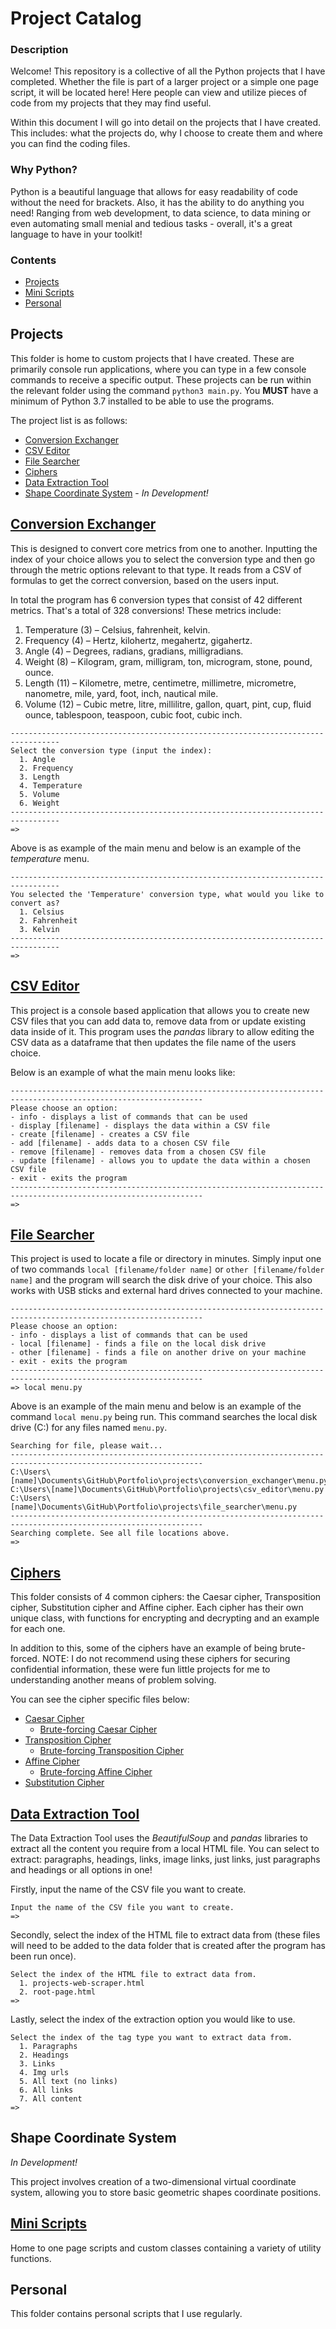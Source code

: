 # Project Catalog

### Description
Welcome! This repository is a collective of all the Python projects that I have completed. Whether the file is part of a larger project or a simple one page script, it will be located here! Here people can view and utilize pieces of code from my projects that they may find useful. 

Within this document I will go into detail on the projects that I have created. This includes: what the projects do, why I choose to create them and where you can find the coding files.

### Why Python?
Python is a beautiful language that allows for easy readability of code without the need for brackets. Also, it has the ability to do anything you need! Ranging from web development, to data science, to data mining or even automating small menial and tedious tasks - overall, it's a great language to have in your toolkit!

### Contents
  * [Projects](#projects)
  * [Mini Scripts](#mini-scripts)
  * [Personal](#personal)

## Projects
This folder is home to custom projects that I have created. These are primarily console run applications, where you can type in a few console commands to receive a specific output. These projects can be run within the relevant folder using the command `python3 main.py`. You **MUST** have a minimum of Python 3.7 installed to be able to use the programs. 

The project list is as follows:
  * [Conversion Exchanger](#conversion-exchanger)
  * [CSV Editor](#csv-editor)
  * [File Searcher](#file-searcher)
  * [Ciphers](#ciphers)
  * [Data Extraction Tool](#data-extraction-tool)
  * [Shape Coordinate System](#shape-coordinate-system) - _In Development!_

  ## [Conversion Exchanger](https://github.com/Achronus/Portfolio/tree/master/projects/conversion_exchanger)
  This is designed to convert core metrics from one to another. Inputting the index of your choice allows you to select the conversion type and then go through the metric options relevant to that type. It reads from a CSV of formulas to get the correct conversion, based on the users input. 
  
  In total the program has 6 conversion types that consist of 42 different metrics. That's a total of 328 conversions! These metrics include:
  1. Temperature (3) – Celsius, fahrenheit, kelvin.
  2. Frequency (4) – Hertz, kilohertz, megahertz, gigahertz.
  3. Angle (4) – Degrees, radians, gradians, milligradians.
  4. Weight (8) – Kilogram, gram, milligram, ton, microgram, stone, pound, ounce.
  5. Length (11) – Kilometre, metre, centimetre, millimetre, micrometre, nanometre, mile, yard, foot, inch, nautical mile.
  6. Volume (12) – Cubic metre, litre, millilitre, gallon, quart, pint, cup, fluid ounce, tablespoon, teaspoon, cubic foot, cubic inch.

  ```
  ---------------------------------------------------------------------------------
  Select the conversion type (input the index):
    1. Angle
    2. Frequency
    3. Length
    4. Temperature
    5. Volume
    6. Weight
  ---------------------------------------------------------------------------------
  =>
  ```

  Above is as example of the main menu and below is an example of the _temperature_ menu.

  ```
  ---------------------------------------------------------------------------------
  You selected the 'Temperature' conversion type, what would you like to convert as?
    1. Celsius
    2. Fahrenheit
    3. Kelvin
  ---------------------------------------------------------------------------------
  =>
  ```

  ## [CSV Editor](https://github.com/Achronus/Portfolio/tree/master/projects/csv_editor)
  This project is a console based application that allows you to create new CSV files that you can add data to, remove data from or update existing data inside of it. This program uses the _pandas_ library to allow editing the CSV data as a dataframe that then updates the file name of the users choice.

  Below is an example of what the main menu looks like:

  ```
  -----------------------------------------------------------------------------------------------------------------
  Please choose an option:
  - info - displays a list of commands that can be used
  - display [filename] - displays the data within a CSV file
  - create [filename] - creates a CSV file
  - add [filename] - adds data to a chosen CSV file
  - remove [filename] - removes data from a chosen CSV file
  - update [filename] - allows you to update the data within a chosen CSV file
  - exit - exits the program
  -----------------------------------------------------------------------------------------------------------------
  =>
  ```

  ## [File Searcher](https://github.com/Achronus/Portfolio/tree/master/projects/file_searcher)
  This project is used to locate a file or directory in minutes. Simply input one of two commands `local [filename/folder name]` or `other [filename/folder name]` and the program will search the disk drive of your choice. This also works with USB sticks and external hard drives connected to your machine.

  ```
  -----------------------------------------------------------------------------------------------------------------
  Please choose an option:
  - info - displays a list of commands that can be used
  - local [filename] - finds a file on the local disk drive
  - other [filename] - finds a file on another drive on your machine
  - exit - exits the program
  -----------------------------------------------------------------------------------------------------------------
  => local menu.py
  ```

  Above is an example of the main menu and below is an example of the command `local menu.py` being run. This command searches the local disk drive (C:) for any files named `menu.py`.

  ```
  Searching for file, please wait...
  -----------------------------------------------------------------------------------------------------------------
  C:\Users\[name]\Documents\GitHub\Portfolio\projects\conversion_exchanger\menu.py
  C:\Users\[name]\Documents\GitHub\Portfolio\projects\csv_editor\menu.py
  C:\Users\[name]\Documents\GitHub\Portfolio\projects\file_searcher\menu.py
  -----------------------------------------------------------------------------------------------------------------
  Searching complete. See all file locations above.
  =>
  ```

  ## [Ciphers](https://github.com/Achronus/Portfolio/tree/master/projects/ciphers)
  This folder consists of 4 common ciphers: the Caesar cipher, Transposition cipher, Substitution cipher and Affine cipher. Each cipher has their own unique class, with functions for encrypting and decrypting and an example for each one. 

  In addition to this, some of the ciphers have an example of being brute-forced. NOTE: I do not recommend using these ciphers for securing confidential information, these were fun little projects for me to understanding another means of problem solving.

  You can see the cipher specific files below:
  - [Caesar Cipher](https://github.com/Achronus/Portfolio/blob/master/projects/ciphers/caesar.py)
    - [Brute-forcing Caesar Cipher](https://github.com/Achronus/Portfolio/blob/master/projects/ciphers/cracking/bruteForceCaesar.py)
  - [Transposition Cipher](https://github.com/Achronus/Portfolio/blob/master/projects/ciphers/transposition.py)
    - [Brute-forcing Transposition Cipher](https://github.com/Achronus/Portfolio/blob/master/projects/ciphers/cracking/bruteForceTransposition.py)
  - [Affine Cipher](https://github.com/Achronus/Portfolio/blob/master/projects/ciphers/affine.py)
    - [Brute-forcing Affine Cipher](https://github.com/Achronus/Portfolio/blob/master/projects/ciphers/cracking/bruteForceAffine.py)
  - [Substitution Cipher](https://github.com/Achronus/Portfolio/blob/master/projects/ciphers/substitution.py)
  

  ## [Data Extraction Tool](https://github.com/Achronus/Portfolio/tree/master/projects/data_extraction_tool)
  The Data Extraction Tool uses the _BeautifulSoup_ and _pandas_ libraries to extract all the content you require from a local HTML file. You can select to extract: paragraphs, headings, links, image links, just links, just paragraphs and headings or all options in one!

  Firstly, input the name of the CSV file you want to create.
  ```
  Input the name of the CSV file you want to create.
  =>
  ```

  Secondly, select the index of the HTML file to extract data from (these files will need to be added to the data folder that is created after the program has been run once).
  ```
  Select the index of the HTML file to extract data from.
    1. projects-web-scraper.html
    2. root-page.html
  =>
  ```

  Lastly, select the index of the extraction option you would like to use.
  ```
  Select the index of the tag type you want to extract data from.
    1. Paragraphs
    2. Headings
    3. Links
    4. Img urls
    5. All text (no links)
    6. All links
    7. All content
  =>
  ```

  ## Shape Coordinate System
  _In Development!_

  This project involves creation of a two-dimensional virtual coordinate system, allowing you to store basic geometric shapes coordinate positions. 

## [Mini Scripts](https://github.com/Achronus/Portfolio/tree/master/mini)
Home to one page scripts and custom classes containing a variety of utility functions.

## Personal
This folder contains personal scripts that I use regularly.
